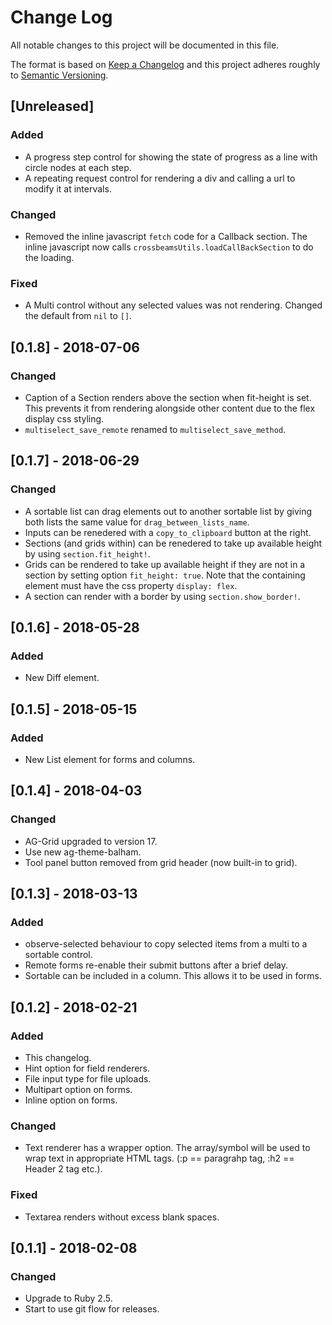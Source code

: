 # Change Log
All notable changes to this project will be documented in this file.

The format is based on [Keep a Changelog](http://keepachangelog.com/)
and this project adheres roughly to [Semantic Versioning](http://semver.org/).


## [Unreleased]
### Added
- A progress step control for showing the state of progress as a line with circle nodes at each step.
- A repeating request control for rendering a div and calling a url to modify it at intervals.
### Changed
- Removed the inline javascript `fetch` code for a Callback section. The inline javascript now calls `crossbeamsUtils.loadCallBackSection` to do the loading.
### Fixed
- A Multi control without any selected values was not rendering. Changed the default from `nil` to `[]`.

## [0.1.8] - 2018-07-06
### Changed
- Caption of a Section renders above the section when fit-height is set. This prevents it from rendering alongside other content due to the flex display css styling.
- `multiselect_save_remote` renamed to `multiselect_save_method`.

## [0.1.7] - 2018-06-29
### Changed
- A sortable list can drag elements out to another sortable list by giving both lists the same value for `drag_between_lists_name`.
- Inputs can be renedered with a `copy_to_clipboard` button at the right.
- Sections (and grids within) can be renedered to take up available height by using `section.fit_height!`.
- Grids can be rendered to take up available height if they are not in a section by setting option `fit_height: true`. Note that the containing element must have the css property `display: flex`.
- A section can render with a border by using `section.show_border!`.

## [0.1.6] - 2018-05-28
### Added
- New Diff element.

## [0.1.5] - 2018-05-15
### Added
- New List element for forms and columns.

## [0.1.4] - 2018-04-03
### Changed
- AG-Grid upgraded to version 17.
- Use new ag-theme-balham.
- Tool panel button removed from grid header (now built-in to grid).

## [0.1.3] - 2018-03-13
### Added
- observe-selected behaviour to copy selected items from a multi to a sortable control.
- Remote forms re-enable their submit buttons after a brief delay.
- Sortable can be included in a column. This allows it to be used in forms.

## [0.1.2] - 2018-02-21
### Added
- This changelog.
- Hint option for field renderers.
- File input type for file uploads.
- Multipart option on forms.
- Inline option on forms.
### Changed
- Text renderer has a wrapper option. The array/symbol will be used to wrap text in appropriate HTML tags.
  (:p == paragrahp tag, :h2 == Header 2 tag etc.).
### Fixed
- Textarea renders without excess blank spaces.

## [0.1.1] - 2018-02-08
### Changed
- Upgrade to Ruby 2.5.
- Start to use git flow for releases.
